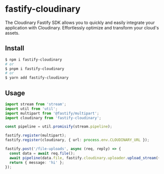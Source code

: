 # fastify-cloudinary

The Cloudinary Fastify SDK allows you to quickly and easily integrate your application with Cloudinary. Effortlessly optimize and transform your cloud's assets.

## Install

```bash
$ npm i fastify-cloudinary
# or
$ pnpm i fastify-cloudinary
# or
$ yarn add fastify-cloudinary
```

## Usage

```ts
import stream from 'stream';
import util from 'util';
import multipart from '@fastify/multipart';
import cloudinary from 'fastify-cloudinary';

const pipeline = util.promisify(stream.pipeline);

fastify.register(multipart);
fastify.register(cloudinary, { url: process.env.CLOUDINARY_URL });

fastify.post('/file-uploads', async (req, reply) => {
  const data = await req.file();
  await pipeline(data.file, fastify.cloudinary.uploader.upload_stream({ public_id: data.fieldname }));
  return { message: 'hi' };
});
```
